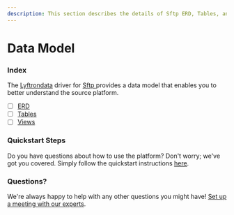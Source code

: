 ```yaml
---
description: This section describes the details of Sftp ERD, Tables, and Views.
---
```


# Data Model

### Index

The  [Lyftrondata](https://www.lyftrondata.com/) driver for [Sftp](https://www.lyftrondata.com/integration/sftp/)[ ](https://www.lyftrondata.com/integration/sftp/)provides a data model that enables you to better understand the source platform.

* [ ] [ERD](../../../technology-analytics/sftp/data-model/erd.md)
* [ ] [Tables](../../../technology-analytics/sftp/data-model/tables.md)
* [ ] [Views](../../../technology-analytics/sftp/data-model/views.md)

### Quickstart Steps

Do you have questions about how to use the platform? Don't worry; we've got you covered. Simply follow the quickstart instructions [here](../../../../quickstart-steps.md).

### Questions? <a href="#questions" id="questions"></a>

We're always happy to help with any other questions you might have! [Set up a meeting with our experts](https://www.lyftrondata.com/book-a-meeting/).


